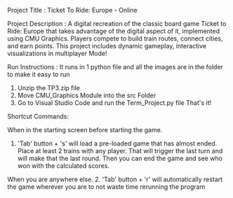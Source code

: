 Project Title : Ticket To Ride: Europe - Online

Project Description : A digital recreation of the classic board game Ticket to Ride: Europe that takes advantage of the digital aspect of it, implemented using CMU Graphics. Players compete to build train routes, connect cities, and earn points. This project includes dynamic gameplay, interactive visualizations in multiplayer Mode!

Run Instructions : It runs in 1 python file and all the images are in the folder to make it easy to run

1. Unzip the TP3.zip file
2. Move CMU_Graphics Module into the src Folder
3. Go to Visual Studio Code and run the Term_Project.py file
That's it!

Shortcut Commands:

When in the starting screen before starting the game.
1. 'Tab' button + 's' will load a pre-loaded game that has almost ended. Place at least 2 trains with any player. That will trigger the last turn and will make that the last round. Then you can end the game and see who won with the calculated scores.

When you are anywhere else.
2. 'Tab' button + 'r' will automatically restart the game wherever you are to not waste time rerunning the program




